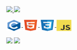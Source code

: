 <a href="https://github.com/clarammenezes">
  <img height="180em" src="https://github-readme-stats.vercel.app/api?username=clarammenezes&show_icons=true&theme=bear&include_all_commits=true"/>
  <img height="180em" src="https://github-readme-stats.vercel.app/api/top-langs/?username=clarammenezes&langs_count=10&theme=bear"/>
<div style="display: inline_block"><br>
  <img align="center" alt="c" height="30" width="40" src="https://raw.githubusercontent.com/devicons/devicon/9f4f5cdb393299a81125eb5127929ea7bfe42889/icons/c/c-original.svg">
  <img align="center" alt="html" height="30" width="40" src="https://raw.githubusercontent.com/devicons/devicon/9f4f5cdb393299a81125eb5127929ea7bfe42889/icons/html5/html5-original.svg">
  <img align="center" alt="css" height="30" width="40" src="https://raw.githubusercontent.com/devicons/devicon/9f4f5cdb393299a81125eb5127929ea7bfe42889/icons/css3/css3-original.svg">
  <img align="center" alt="java-script" height="30" width="40" src="https://raw.githubusercontent.com/devicons/devicon/9f4f5cdb393299a81125eb5127929ea7bfe42889/icons/javascript/javascript-original.svg">
</div>
  <br>
<div> 
  <a href = "mailto:clarammenezes@gmail.com"><img src="https://img.shields.io/badge/-Gmail-%23333?style=for-the-badge&logo=gmail&logoColor=white" target="_blank"></a>
  <a href="https://www.linkedin.com/in/clarammenezes/" target="_blank"><img src="https://img.shields.io/badge/-LinkedIn-%230077B5?style=for-the-badge&logo=linkedin&logoColor=white" target="_blank"></a> 
 </div>
